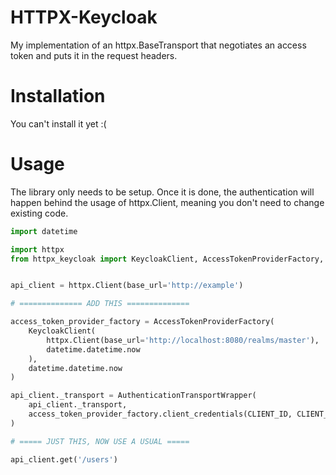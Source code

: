 # HTTPX-Keycloak

My implementation of an httpx.BaseTransport that negotiates an access token and puts it in the request headers.

# Installation

You can't install it yet :(

# Usage

The library only needs to be setup. Once it is done, the authentication will happen behind the usage of httpx.Client, meaning you don't need to change existing code.

```python
import datetime

import httpx
from httpx_keycloak import KeycloakClient, AccessTokenProviderFactory, AuthenticationTransportWrapper


api_client = httpx.Client(base_url='http://example')

# ============== ADD THIS ==============

access_token_provider_factory = AccessTokenProviderFactory(
	KeycloakClient(
		httpx.Client(base_url='http://localhost:8080/realms/master'),
		datetime.datetime.now
	),
	datetime.datetime.now
)

api_client._transport = AuthenticationTransportWrapper(
	api_client._transport,
	access_token_provider_factory.client_credentials(CLIENT_ID, CLIENT_SECRET, ('scope-1', 'scope-2'))
)

# ===== JUST THIS, NOW USE A USUAL =====

api_client.get('/users')

```

